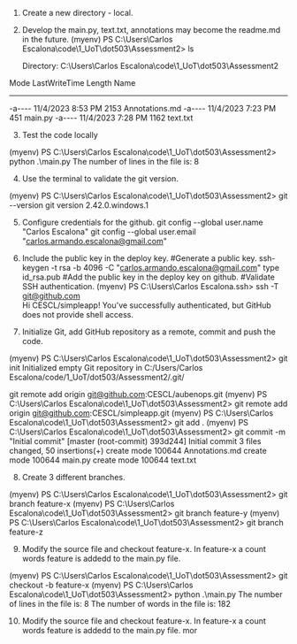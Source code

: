 1. Create a new directory - local.
2. Develop the main.py, text.txt, annotations may become the readme.md in the future. 
(myenv) PS C:\Users\Carlos Escalona\code\1_UoT\dot503\Assessment2> ls 


    Directory: C:\Users\Carlos Escalona\code\1_UoT\dot503\Assessment2


Mode                 LastWriteTime         Length Name
----                 -------------         ------ ----
-a----         11/4/2023   8:53 PM           2153 Annotations.md
-a----         11/4/2023   7:23 PM            451 main.py
-a----         11/4/2023   7:28 PM           1162 text.txt

3. Test the code locally 

(myenv) PS C:\Users\Carlos Escalona\code\1_UoT\dot503\Assessment2> python .\main.py 
The number of lines in the file is: 8

4. Use the terminal to validate the git version. 

(myenv) PS C:\Users\Carlos Escalona\code\1_UoT\dot503\Assessment2> git --version
git version 2.42.0.windows.1

5. Configure credentials for the github.
git config --global user.name "Carlos Escalona"
git config --global user.email "carlos.armando.escalona@gmail.com"

6. Include the public key in the deploy key.
#Generate a public key.
ssh-keygen -t rsa -b 4096 -C "carlos.armando.escalona@gmail.com"
type id_rsa.pub
#Add the public key in the deploy key on github.
#Validate SSH authentication. 
(myenv) PS C:\Users\Carlos Escalona\.ssh> ssh -T git@github.com              
Hi CESCL/simpleapp! You've successfully authenticated, but GitHub does not provide shell access.

7. Initialize Git, add GitHub repository as a remote, commit and push the code. 

(myenv) PS C:\Users\Carlos Escalona\code\1_UoT\dot503\Assessment2> git init
Initialized empty Git repository in C:/Users/Carlos Escalona/code/1_UoT/dot503/Assessment2/.git/

git remote add origin git@github.com:CESCL/aubenops.git
(myenv) PS C:\Users\Carlos Escalona\code\1_UoT\dot503\Assessment2> git remote add origin git@github.com:CESCL/simpleapp.git
(myenv) PS C:\Users\Carlos Escalona\code\1_UoT\dot503\Assessment2> git add .
(myenv) PS C:\Users\Carlos Escalona\code\1_UoT\dot503\Assessment2> git commit -m "Initial commit"
[master (root-commit) 393d244] Initial commit
 3 files changed, 50 insertions(+)
 create mode 100644 Annotations.md
 create mode 100644 main.py
 create mode 100644 text.txt

8. Create 3 different branches. 

(myenv) PS C:\Users\Carlos Escalona\code\1_UoT\dot503\Assessment2> git branch feature-x
(myenv) PS C:\Users\Carlos Escalona\code\1_UoT\dot503\Assessment2> git branch feature-y
(myenv) PS C:\Users\Carlos Escalona\code\1_UoT\dot503\Assessment2> git branch feature-z

9. Modify the source file and checkout feature-x. In feature-x a count words feature is addedd to the main.py file. 

(myenv) PS C:\Users\Carlos Escalona\code\1_UoT\dot503\Assessment2> git checkout -b feature-x
(myenv) PS C:\Users\Carlos Escalona\code\1_UoT\dot503\Assessment2> python .\main.py
The number of lines in the file is: 8
The number of words in the file is: 182

10. Modify the source file and checkout feature-x. In feature-x a count words feature is addedd to the main.py file. 
mor